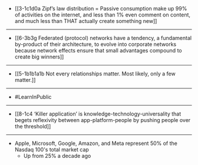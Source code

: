 - [[3-1c1d0a Zipf’s law distribution = Passive consumption make up 99% of activities on the internet, and less than 1% even comment on content, and much less than THAT actually create something new]]
---
- [[6-3b3g Federated (protocol) networks have a tendency, a fundamental by-product of their architecture, to evolve into corporate networks because network effects ensure that small advantages compound to create big winners]]
---
- [[5-1b1b1a1b Not every relationships matter. Most likely, only a few matter.]]
---
- #LearnInPublic
---
- [[8-1c4 ‘Killer application’ is knowledge-technology-universality that begets reflexivity between app-platform-people by pushing people over the threshold]]
---
- Apple, Microsoft, Google, Amazon, and Meta represent 50% of the Nasdaq 100's total market cap
  - Up from 25% a decade ago
